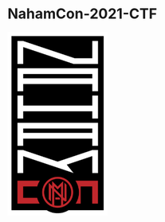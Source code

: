 # NahamCon-2021-CTF
<img src="https://github.com/darknezs/NahamCon-2021-CTF/blob/main/source/logo.PNG" width="200">

